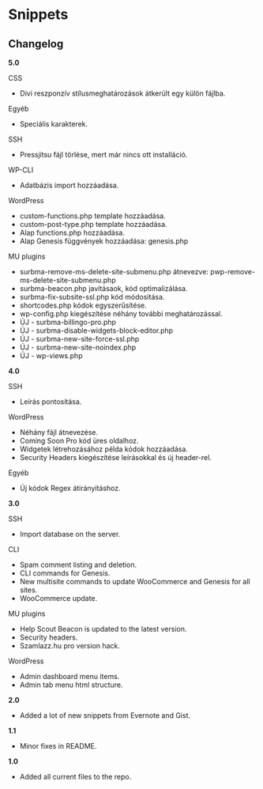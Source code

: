 # Snippets

## Changelog

**5.0**

CSS

- Divi reszponzív stílusmeghatározások átkerült egy külön fájlba.

Egyéb

- Speciális karakterek.

SSH

- Pressjitsu fájl törlése, mert már nincs ott installáció.

WP-CLI

- Adatbázis import hozzáadása.

WordPress

- custom-functions.php template hozzáadása.
- custom-post-type.php template hozzáadása.
- Alap functions.php hozzáadása.
- Alap Genesis függvények hozzáadása: genesis.php

MU plugins

- surbma-remove-ms-delete-site-submenu.php átnevezve: pwp-remove-ms-delete-site-submenu.php
- surbma-beacon.php javításaok, kód optimalizálása.
- surbma-fix-subsite-ssl.php kód módosítása.
- shortcodes.php kódok egyszerűsítése.
- wp-config.php kiegészítése néhány további meghatározással.
- ÚJ - surbma-billingo-pro.php
- ÚJ - surbma-disable-widgets-block-editor.php
- ÚJ - surbma-new-site-force-ssl.php
- ÚJ - surbma-new-site-noindex.php
- ÚJ - wp-views.php

**4.0**

SSH

- Leírás pontosítása.

WordPress

- Néhány fájl átnevezése.
- Coming Soon Pro kód üres oldalhoz.
- Widgetek létrehozásához példa kódok hozzáadása.
- Security Headers kiegészítése leírásokkal és új header-rel.

Egyéb

- Új kódok Regex átirányításhoz.

**3.0**

SSH

- Import database on the server.

CLI

- Spam comment listing and deletion.
- CLI commands for Genesis.
- New multisite commands to update WooCommerce and Genesis for all sites.
- WooCommerce update.

MU plugins

- Help Scout Beacon is updated to the latest version.
- Security headers.
- Szamlazz.hu pro version hack.

WordPress

- Admin dashboard menu items.
- Admin tab menu html structure.

**2.0**

- Added a lot of new snippets from Evernote and Gist.

**1.1**

- Minor fixes in README.

**1.0**

- Added all current files to the repo.
